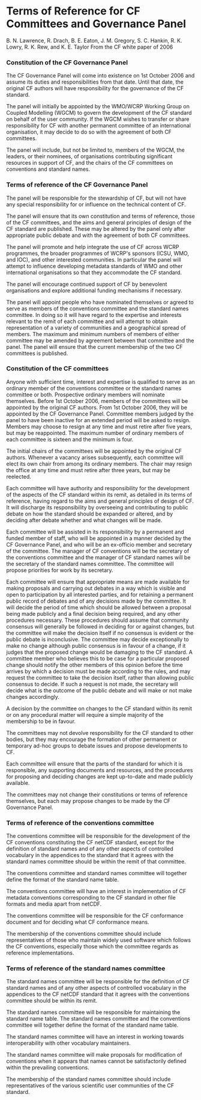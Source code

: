 # Terms of Reference for CF Committees and Governance Panel
B. N. Lawrence, R. Drach, B. E. Eaton, J. M. Gregory, S. C. Hankin, R. K. Lowry, R. K. Rew, and K. E. Taylor
From the CF white paper of 2006


### Constitution of the CF Governance Panel

The CF Governance Panel will come into existence on 1st October 2006 and assume
its duties and responsibilities from that date. Until that date, the original
CF authors will have responsibility for the governance of the CF standard.

The panel will initially be appointed by the WMO/WCRP Working Group on Coupled
Modelling (WGCM) to govern the development of the CF standard on behalf of the
user community. If the WGCM wishes to transfer or share responsibility for CF
with another permanent committee of an international organisation, it may
decide to do so with the agreement of both CF committees.

The panel will include, but not be limited to, members of the WGCM, the
leaders, or their nominees, of organisations contributing significant resources
in support of CF, and the chairs of the CF committees on conventions and
standard names.


### Terms of reference of the CF Governance Panel

The panel will be responsible for the stewardship of CF, but will not have any
special responsibility for or influence on the technical content of CF.

The panel will ensure that its own constitution and terms of reference, those
of the CF committees, and the aims and general principles of design of the CF
standard are published. These may be altered by the panel only after
appropriate public debate and with the agreement of both CF committees.

The panel will promote and help integrate the use of CF across WCRP programmes,
the broader programmes of WCRP's sponsors (ICSU, WMO, and IOC), and other
interested communities. In particular the panel will attempt to influence
developing metadata standards of WMO and other international organisations so
that they accommodate the CF standard.

The panel will encourage continued support of CF by benevolent organisations
and explore additional funding mechanisms if necessary.

The panel will appoint people who have nominated themselves or agreed to serve
as members of the conventions committee and the standard names committee. In
doing so it will have regard to the expertise and interests relevant to the
remit of each committee and will attempt to obtain representation of a variety
of communities and a geographical spread of members. The maximum and minimum
numbers of members of either committee may be amended by agreement between that
committee and the panel. The panel will ensure that the current membership of
the two CF committees is published.


### Constitution of the CF committees

Anyone with sufficient time, interest and expertise is qualified to serve as an
ordinary member of the conventions committee or the standard names committee or
both. Prospective ordinary members will nominate themselves. Before 1st October
2006, members of the committees will be appointed by the original CF
authors. From 1st October 2006, they will be appointed by the CF Governance
Panel. Committee members judged by the panel to have been inactive for an
extended period will be asked to resign. Members may choose to resign at any
time and must retire after five years, but may be reappointed. The maximum
number of ordinary members of each committee is sixteen and the minimum is
four.

The initial chairs of the committees will be appointed by the original CF
authors. Whenever a vacancy arises subsequently, each committee will elect its
own chair from among its ordinary members. The chair may resign the office at
any time and must retire after three years, but may be reelected.

Each committee will have authority and responsibility for the development of
the aspects of the CF standard within its remit, as detailed in its terms of
reference, having regard to the aims and general principles of design of CF. It
will discharge its responsibility by overseeing and contributing to public
debate on how the standard should be expanded or altered, and by deciding after
debate whether and what changes will be made.

Each committee will be assisted in its responsibility by a permanent and funded
member of staff, who will be appointed in a manner decided by the CF Governance
Panel, and who will be an ex-officio member and secretary of the committee. The
manager of CF conventions will be the secretary of the conventions committee
and the manager of CF standard names will be the secretary of the standard
names committee. The committee will propose priorities for work by its
secretary.

Each committee will ensure that appropriate means are made available for making
proposals and carrying out debates in a way which is visible and open to
participation by all interested parties, and for retaining a permanent public
record of debates and of any decisions made by the committee. It will decide
the period of time which should be allowed between a proposal being made
publicly and a final decision being required, and any other procedures
necessary. These procedures should assume that community consensus will
generally be followed in deciding for or against changes, but the committee
will make the decision itself if no consensus is evident or the public debate
is inconclusive. The committee may decide exceptionally to make no change
although public consensus is in favour of a change, if it judges that the
proposed change would be damaging to the CF standard. A committee member who
believes this to be case for a particular proposed change should notify the
other members of this opinion before the time arrives by which a decision must
be made according to the rules, and may request the committee to take the
decision itself, rather than allowing public consensus to decide. If such a
request is not made, the secretary will decide what is the outcome of the
public debate and will make or not make changes accordingly.

A decision by the committee on changes to the CF standard within its remit or
on any procedural matter will require a simple majority of the membership to be
in favour.

The committees may not devolve responsibility for the CF standard to other
bodies, but they may encourage the formation of other permanent or temporary
ad-hoc groups to debate issues and propose developments to CF.

Each committee will ensure that the parts of the standard for which it is
responsible, any supporting documents and resources, and the procedures for
proposing and deciding changes are kept up-to-date and made publicly available.

The committees may not change their constitutions or terms of reference
themselves, but each may propose changes to be made by the CF Governance Panel.


### Terms of reference of the conventions committee

The conventions committee will be responsible for the development of the CF
conventions constituting the CF netCDF standard, except for the definition of
standard names and of any other aspects of controlled vocabulary in the
appendices to the standard that it agrees with the standard names committee
should be within the remit of that committee.

The conventions committee and standard names committee will together define the
format of the standard name table.

The conventions committee will have an interest in implementation of CF
metadata conventions corresponding to the CF standard in other file formats and
media apart from netCDF.

The conventions committee will be responsible for the CF conformance document
and for deciding what CF conformance means.

The membership of the conventions committee should include representatives of
those who maintain widely used software which follows the CF conventions,
especially those which the committee regards as reference implementations.


### Terms of reference of the standard names committee

The standard names committee will be responsible for the definition of CF
standard names and of any other aspects of controlled vocabulary in the
appendices to the CF netCDF standard that it agrees with the conventions
committee should be within its remit.

The standard names committee will be responsible for maintaining the standard
name table. The standard names committee and the conventions committee will
together define the format of the standard name table.

The standard names committee will have an interest in working towards
interoperability with other vocabulary maintainers.

The standard names committee will make proposals for modification of
conventions when it appears that names cannot be satisfactorily defined within
the prevailing conventions.

The membership of the standard names committee should include representatives
of the various scientific user communities of the CF standard.
